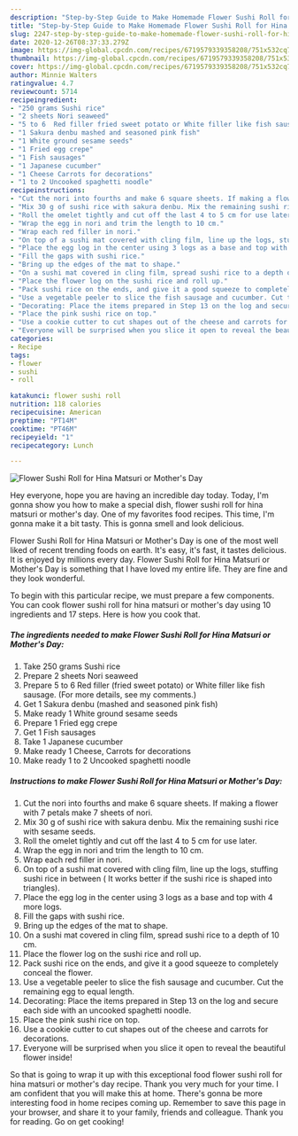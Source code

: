 ```yaml
---
description: "Step-by-Step Guide to Make Homemade Flower Sushi Roll for Hina Matsuri or Mother&amp;#39;s Day"
title: "Step-by-Step Guide to Make Homemade Flower Sushi Roll for Hina Matsuri or Mother&amp;#39;s Day"
slug: 2247-step-by-step-guide-to-make-homemade-flower-sushi-roll-for-hina-matsuri-or-mother-and-39-s-day
date: 2020-12-26T08:37:33.279Z
image: https://img-global.cpcdn.com/recipes/6719579339358208/751x532cq70/flower-sushi-roll-for-hina-matsuri-or-mothers-day-recipe-main-photo.jpg
thumbnail: https://img-global.cpcdn.com/recipes/6719579339358208/751x532cq70/flower-sushi-roll-for-hina-matsuri-or-mothers-day-recipe-main-photo.jpg
cover: https://img-global.cpcdn.com/recipes/6719579339358208/751x532cq70/flower-sushi-roll-for-hina-matsuri-or-mothers-day-recipe-main-photo.jpg
author: Minnie Walters
ratingvalue: 4.7
reviewcount: 5714
recipeingredient:
- "250 grams Sushi rice"
- "2 sheets Nori seaweed"
- "5 to 6  Red filler fried sweet potato or White filler like fish sausage For more details see my comments"
- "1 Sakura denbu mashed and seasoned pink fish"
- "1 White ground sesame seeds"
- "1 Fried egg crepe"
- "1 Fish sausages"
- "1 Japanese cucumber"
- "1 Cheese Carrots for decorations"
- "1 to 2 Uncooked spaghetti noodle"
recipeinstructions:
- "Cut the nori into fourths and make 6 square sheets. If making a flower with 7 petals make 7 sheets of nori."
- "Mix 30 g of sushi rice with sakura denbu. Mix the remaining sushi rice with sesame seeds."
- "Roll the omelet tightly and cut off the last 4 to 5 cm for use later."
- "Wrap the egg in nori and trim the length to 10 cm."
- "Wrap each red filler in nori."
- "On top of a sushi mat covered with cling film, line up the logs, stuffing sushi rice in between ( It works better if the sushi rice is shaped into triangles)."
- "Place the egg log in the center using 3 logs as a base and top with 4 more logs."
- "Fill the gaps with sushi rice."
- "Bring up the edges of the mat to shape."
- "On a sushi mat covered in cling film, spread sushi rice to a depth of 10 cm."
- "Place the flower log on the sushi rice and roll up."
- "Pack sushi rice on the ends, and give it a good squeeze to completely conceal the flower."
- "Use a vegetable peeler to slice the fish sausage and cucumber. Cut the remaining egg to equal length."
- "Decorating: Place the items prepared in Step 13 on the log and secure each side with an uncooked spaghetti noodle."
- "Place the pink sushi rice on top."
- "Use a cookie cutter to cut shapes out of the cheese and carrots for decorations."
- "Everyone will be surprised when you slice it open to reveal the beautiful flower inside!"
categories:
- Recipe
tags:
- flower
- sushi
- roll

katakunci: flower sushi roll 
nutrition: 118 calories
recipecuisine: American
preptime: "PT14M"
cooktime: "PT46M"
recipeyield: "1"
recipecategory: Lunch

---
```



![Flower Sushi Roll for Hina Matsuri or Mother&#39;s Day](https://img-global.cpcdn.com/recipes/6719579339358208/751x532cq70/flower-sushi-roll-for-hina-matsuri-or-mothers-day-recipe-main-photo.jpg)

Hey everyone, hope you are having an incredible day today. Today, I'm gonna show you how to make a special dish, flower sushi roll for hina matsuri or mother&#39;s day. One of my favorites food recipes. This time, I'm gonna make it a bit tasty. This is gonna smell and look delicious.

Flower Sushi Roll for Hina Matsuri or Mother&#39;s Day is one of the most well liked of recent trending foods on earth. It's easy, it's fast, it tastes delicious. It is enjoyed by millions every day. Flower Sushi Roll for Hina Matsuri or Mother&#39;s Day is something that I have loved my entire life. They are fine and they look wonderful.




To begin with this particular recipe, we must prepare a few components. You can cook flower sushi roll for hina matsuri or mother&#39;s day using 10 ingredients and 17 steps. Here is how you cook that.

<!--inarticleads1-->

##### The ingredients needed to make Flower Sushi Roll for Hina Matsuri or Mother&#39;s Day:

1. Take 250 grams Sushi rice
1. Prepare 2 sheets Nori seaweed
1. Prepare 5 to 6  Red filler (fried sweet potato) or White filler like fish sausage. (For more details, see my comments.)
1. Get 1 Sakura denbu (mashed and seasoned pink fish)
1. Make ready 1 White ground sesame seeds
1. Prepare 1 Fried egg crepe
1. Get 1 Fish sausages
1. Take 1 Japanese cucumber
1. Make ready 1 Cheese, Carrots for decorations
1. Make ready 1 to 2 Uncooked spaghetti noodle




<!--inarticleads2-->

##### Instructions to make Flower Sushi Roll for Hina Matsuri or Mother&#39;s Day:

1. Cut the nori into fourths and make 6 square sheets. If making a flower with 7 petals make 7 sheets of nori.
1. Mix 30 g of sushi rice with sakura denbu. Mix the remaining sushi rice with sesame seeds.
1. Roll the omelet tightly and cut off the last 4 to 5 cm for use later.
1. Wrap the egg in nori and trim the length to 10 cm.
1. Wrap each red filler in nori.
1. On top of a sushi mat covered with cling film, line up the logs, stuffing sushi rice in between ( It works better if the sushi rice is shaped into triangles).
1. Place the egg log in the center using 3 logs as a base and top with 4 more logs.
1. Fill the gaps with sushi rice.
1. Bring up the edges of the mat to shape.
1. On a sushi mat covered in cling film, spread sushi rice to a depth of 10 cm.
1. Place the flower log on the sushi rice and roll up.
1. Pack sushi rice on the ends, and give it a good squeeze to completely conceal the flower.
1. Use a vegetable peeler to slice the fish sausage and cucumber. Cut the remaining egg to equal length.
1. Decorating: Place the items prepared in Step 13 on the log and secure each side with an uncooked spaghetti noodle.
1. Place the pink sushi rice on top.
1. Use a cookie cutter to cut shapes out of the cheese and carrots for decorations.
1. Everyone will be surprised when you slice it open to reveal the beautiful flower inside!




So that is going to wrap it up with this exceptional food flower sushi roll for hina matsuri or mother&#39;s day recipe. Thank you very much for your time. I am confident that you will make this at home. There's gonna be more interesting food in home recipes coming up. Remember to save this page in your browser, and share it to your family, friends and colleague. Thank you for reading. Go on get cooking!
